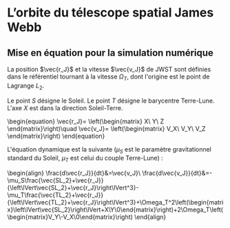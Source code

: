 # L’orbite du télescope spatial James Webb

## Mise en équation pour la simulation numérique

La position $\vec{r_J}$ et la vitesse $\vec{v_J}$ de JWST sont définies dans le référentiel tournant à la vitesse $\Omega_T$, dont l'origine est le point de Lagrange $L_2$.

Le point $S$ désigne le Soleil. Le point $T$ désigne le barycentre Terre-Lune. L'axe $X$ est dans la direction Soleil-Terre.

\begin{equation}
\vec{r_J}=
\left(\begin{matrix}
X\\
Y\\
Z
\end{matrix}\right)\quad
\vec{v_J}=
\left(\begin{matrix}
V_X\\
V_Y\\
V_Z
\end{matrix}\right)
\end{equation}

L'équation dynamique est la suivante ($\mu_S$ est le paramètre gravitationnel standard du Soleil, $\mu_T$ est celui du couple Terre-Lune) :

\begin{align}
\frac{d\vec{r_J}}{dt}&=\vec{v_J}\\
\frac{d\vec{v_J}}{dt}&=-\mu_S\frac{\vec{SL_2}+\vec{r_J}}{\left\lVert\vec{SL_2}+\vec{r_J}\right\lVert^3}-\mu_T\frac{\vec{TL_2}+\vec{r_J}}{\left\lVert\vec{TL_2}+\vec{r_J}\right\lVert^3}+\Omega_T^2\left(\begin{matrix}\left\lVert\vec{SL_2}\right\lVert+X\\Y\\0\end{matrix}\right)+2\Omega_T\left(\begin{matrix}V_Y\\-V_X\\0\end{matrix}\right)
\end{align}
